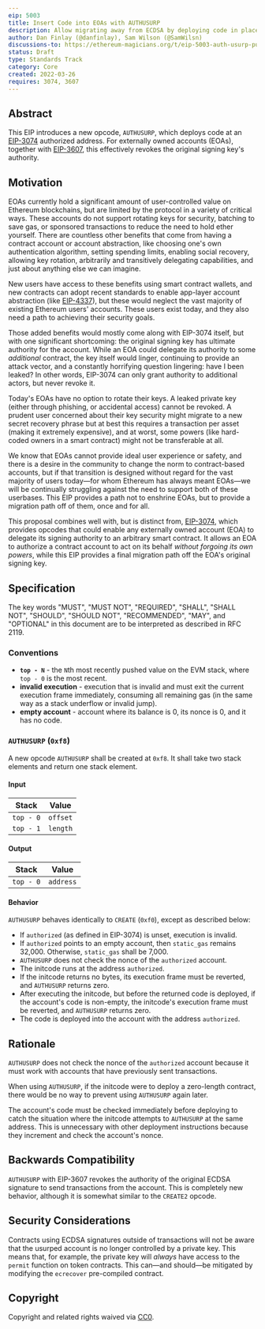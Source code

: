 ```yaml
---
eip: 5003
title: Insert Code into EOAs with AUTHUSURP
description: Allow migrating away from ECDSA by deploying code in place of an externally owned account.
author: Dan Finlay (@danfinlay), Sam Wilson (@SamWilsn)
discussions-to: https://ethereum-magicians.org/t/eip-5003-auth-usurp-publishing-code-at-an-eoa-address/8979
status: Draft
type: Standards Track
category: Core
created: 2022-03-26
requires: 3074, 3607
---
```


## Abstract

This EIP introduces a new opcode, `AUTHUSURP`, which deploys code at an [EIP-3074](./eip-3074.md) authorized address. For externally owned accounts (EOAs), together with [EIP-3607](./eip-3607.md), this effectively revokes the original signing key's authority.

## Motivation

EOAs currently hold a significant amount of user-controlled value on Ethereum blockchains, but are limited by the protocol in a variety of critical ways. These accounts do not support rotating keys for security, batching to save gas, or sponsored transactions to reduce the need to hold ether yourself. There are countless other benefits that come from having a contract account or account abstraction, like choosing one's own authentication algorithm, setting spending limits, enabling social recovery, allowing key rotation, arbitrarily and transitively delegating capabilities, and just about anything else we can imagine.

New users have access to these benefits using smart contract wallets, and new contracts can adopt recent standards to enable app-layer account abstraction (like [EIP-4337](./eip-4337.md)), but these would neglect the vast majority of existing Ethereum users' accounts. These users exist today, and they also need a path to achieving their security goals.

Those added benefits would mostly come along with EIP-3074 itself, but with one significant shortcoming: the original signing key has ultimate authority for the account. While an EOA could delegate its authority to some _additional_ contract, the key itself would linger, continuing to provide an attack vector, and a constantly horrifying question lingering: have I been leaked? In other words, EIP-3074 can only grant authority to additional actors, but never revoke it.

Today's EOAs have no option to rotate their keys. A leaked private key (either through phishing, or accidental access) cannot be revoked. A prudent user concerned about their key security might migrate to a new secret recovery phrase but at best this requires a transaction per asset (making it extremely expensive), and at worst, some powers (like hard-coded owners in a smart contract) might not be transferable at all.

We know that EOAs cannot provide ideal user experience or safety, and there is a desire in the community to change the norm to contract-based accounts, but if that transition is designed without regard for the vast majority of users today—for whom Ethereum has always meant EOAs—we will be continually struggling against the need to support both of these userbases. This EIP provides a path not to enshrine EOAs, but to provide a migration path off of them, once and for all.

This proposal combines well with, but is distinct from, [EIP-3074](./eip-3074.md), which provides opcodes that could enable any externally owned account (EOA) to delegate its signing authority to an arbitrary smart contract. It allows an EOA to authorize a contract account to act on its behalf _without forgoing its own powers_, while this EIP provides a final migration path off the EOA's original signing key.

## Specification

The key words "MUST", "MUST NOT", "REQUIRED", "SHALL", "SHALL NOT", "SHOULD", "SHOULD NOT", "RECOMMENDED", "MAY", and "OPTIONAL" in this document are to be interpreted as described in RFC 2119.

### Conventions

  - **`top - N`** - the `N`th most recently pushed value on the EVM stack, where `top - 0` is the most recent.
  - **invalid execution** - execution that is invalid and must exit the current execution frame immediately, consuming all remaining gas (in the same way as a stack underflow or invalid jump).
  - **empty account** - account where its balance is 0, its nonce is 0, and it has no code.

### `AUTHUSURP` (`0xf8`)

A new opcode `AUTHUSURP` shall be created at `0xf8`. It shall take two stack elements and return one stack element.

#### Input

| Stack     | Value    |
| --------- | -------- |
| `top - 0` | `offset` |
| `top - 1` | `length` |

#### Output

| Stack     | Value     |
| --------- | --------- |
| `top - 0` | `address` |

#### Behavior

`AUTHUSURP` behaves identically to `CREATE` (`0xf0`), except as described below:

  - If `authorized` (as defined in EIP-3074) is unset, execution is invalid.
  - If `authorized` points to an empty account, then `static_gas` remains 32,000. Otherwise, `static_gas` shall be 7,000.
  - `AUTHUSURP` does not check the nonce of the `authorized` account.
  - The initcode runs at the address `authorized`.
  - If the initcode returns no bytes, its execution frame must be reverted, and `AUTHUSURP` returns zero.
  - After executing the initcode, but before the returned code is deployed, if the account's code is non-empty, the initcode's execution frame must be reverted, and `AUTHUSURP` returns zero.
  - The code is deployed into the account with the address `authorized`.

## Rationale

`AUTHUSURP` does not check the nonce of the `authorized` account because it must work with accounts that have previously sent transactions.

When using `AUTHUSURP`, if the initcode were to deploy a zero-length contract, there would be no way to prevent using `AUTHUSURP` again later.

The account's code must be checked immediately before deploying to catch the situation where the initcode attempts to `AUTHUSURP` at the same address. This is unnecessary with other deployment instructions because they increment and check the account's nonce.

## Backwards Compatibility

`AUTHUSURP` with EIP-3607 revokes the authority of the original ECDSA signature to send transactions from the account. This is completely new behavior, although it is somewhat similar to the `CREATE2` opcode.

## Security Considerations

Contracts using ECDSA signatures outside of transactions will not be aware that the usurped account is no longer controlled by a private key. This means that, for example, the private key will _always_ have access to the `permit` function on token contracts. This can—and should—be mitigated by modifying the `ecrecover` pre-compiled contract.

## Copyright
Copyright and related rights waived via [CC0](../LICENSE.md).
